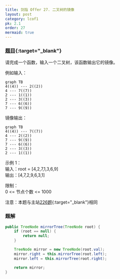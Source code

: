 ```yaml
---
title: 剑指 Offer 27. 二叉树的镜像
layout: post
category: lcof1
pk: 2.1
order: 27
mermaid: true
---
```


### [题目](https://leetcode-cn.com/problems/er-cha-shu-de-jing-xiang-lcof/){:target="_blank"}

请完成一个函数，输入一个二叉树，该函数输出它的镜像。

例如输入：

```mermaid
graph TB
4((4)) --- 2((2))
4 --- 7((7))
2 --- 1((1))
2 --- 3((3))
7 --- 6((6))
7 --- 9((9))
```

镜像输出：

```mermaid
graph TB
4((4)) --- 7((7))
4 --- 2((2))
7 --- 9((9))
7 --- 6((6))
2 --- 3((3))
2 --- 1((1))
```

示例 1：  
输入：root = [4,2,7,1,3,6,9]  
输出：[4,7,2,9,6,3,1]


限制：  
0 <= 节点个数 <= 1000

注意：本题与主站[226题](https://leetcode-cn.com/problems/invert-binary-tree/){:target="_blank"}相同

### 题解

```java
public TreeNode mirrorTree(TreeNode root) {
    if (root == null) {
        return null;
    }

    TreeNode mirror = new TreeNode(root.val);
    mirror.right = this.mirrorTree(root.left);
    mirror.left = this.mirrorTree(root.right);

    return mirror;
}
```